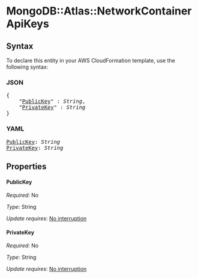 # MongoDB::Atlas::NetworkContainer ApiKeys

## Syntax

To declare this entity in your AWS CloudFormation template, use the following syntax:

### JSON

<pre>
{
    "<a href="#publickey" title="PublicKey">PublicKey</a>" : <i>String</i>,
    "<a href="#privatekey" title="PrivateKey">PrivateKey</a>" : <i>String</i>
}
</pre>

### YAML

<pre>
<a href="#publickey" title="PublicKey">PublicKey</a>: <i>String</i>
<a href="#privatekey" title="PrivateKey">PrivateKey</a>: <i>String</i>
</pre>

## Properties

#### PublicKey

_Required_: No

_Type_: String

_Update requires_: [No interruption](https://docs.aws.amazon.com/AWSCloudFormation/latest/UserGuide/using-cfn-updating-stacks-update-behaviors.html#update-no-interrupt)

#### PrivateKey

_Required_: No

_Type_: String

_Update requires_: [No interruption](https://docs.aws.amazon.com/AWSCloudFormation/latest/UserGuide/using-cfn-updating-stacks-update-behaviors.html#update-no-interrupt)

